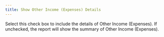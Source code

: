 ```yaml
---
title: Show Other Income (Expenses) Details
---
```



Select this check box to include the details of Other Income  (Expenses). If unchecked, the report will show the summary of Other Income  (Expenses).
